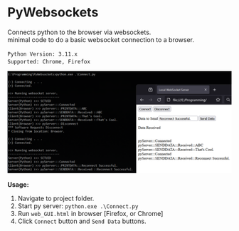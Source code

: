 # PyWebsockets

Connects python to the browser via websockets.  
minimal code to do a basic websocket connection to a browser.

`Python Version: 3.11.x`     <br>
`Supported: Chrome, Firefox` <br>

<img src="https://github.com/warrenarea/PyWebsockets/blob/main/PyWebsockets.png"></img>

__Usage:__
1. Navigate to project folder.
2. Start py server: `python.exe .\Connect.py`
3. Run `web_GUI.html` in browser [Firefox, or Chrome]
4. Click `Connect` button and `Send Data` buttons.
